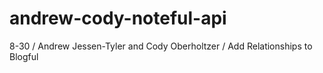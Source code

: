 # andrew-cody-noteful-api
8-30 / Andrew Jessen-Tyler and Cody Oberholtzer / Add Relationships to Blogful